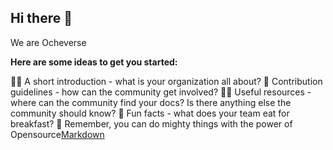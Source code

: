 ## Hi there 👋
We are Ocheverse


**Here are some ideas to get you started:**

🙋‍♀️ A short introduction - what is your organization all about?
🌈 Contribution guidelines - how can the community get involved?
👩‍💻 Useful resources - where can the community find your docs? Is there anything else the community should know?
🍿 Fun facts - what does your team eat for breakfast?
🧙 Remember, you can do mighty things with the power of Opensource[Markdown](https://docs.github.com/github/writing-on-github/getting-started-with-writing-and-formatting-on-github/basic-writing-and-formatting-syntax)

